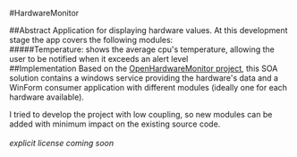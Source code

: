 #HardwareMonitor

##Abstract
Application for displaying hardware values. At this development stage the app covers the following modules:
<br>
#####Temperature:
		shows the average cpu's temperature, allowing the user to be notified when it exceeds an alert level
<br>
##Implementation
Based on the [OpenHardwareMonitor project](http://openhardwaremonitor.org/), this SOA solution contains a windows service providing the hardware's data and a WinForm consumer application with different modules (ideally one for each hardware available).

I tried to develop the project with low coupling, so new modules can be added with minimum impact on the existing source code.
<br><br>
*explicit license coming soon*
